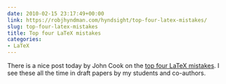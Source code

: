 ```yaml
---
date: 2010-02-15 23:17:49+00:00
link: https://robjhyndman.com/hyndsight/top-four-latex-mistakes/
slug: top-four-latex-mistakes
title: Top four LaTeX mistakes
categories:
- LaTeX
---
```


There is a nice post today by John Cook on the [top four LaTeX mistakes](http://www.johndcook.com/blog/2010/02/15/top-latex-mistakes/). I see these all the time in draft papers by my students and co-authors.
